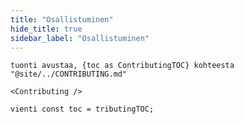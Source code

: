 ```yaml
---
title: "Osallistuminen"
hide_title: true
sidebar_label: "Osallistuminen"
---
```


```mdx-code-block
tuonti avustaa, {toc as ContributingTOC} kohteesta "@site/../CONTRIBUTING.md"

<Contributing />

vienti const toc = tributingTOC;
```
